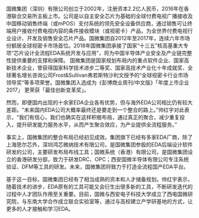 国微集团（深圳）有限公司创立于2002年，注册资本2.2亿人民币，2016年在香港联合交易所主板上市。公司是以自主安全芯片为基础的全球付费电视广播接收及中国移动销售终端（或mPOS）支付系统的领先安全设备供应商，通过销售可让终端用户接收付费电视内容的条件接收模块（或视密卡）产品，为全世界付费电视行业设计、开发及销售安全芯片产品。国微集团自2012年至2017年，连续六年市场份额居全球视密卡市场首位。2018年国微集团承接了国家“十三五”核高基重大专项“芯片设计全流程EDA系统开发与应用”，将为中国半导体产业安全及产业链完整性提供重要的支撑和保障。 国微集团是国家规划布局内的重点软件企业、国家高新技术企业，曾获得国家科学技术进步二等奖、国家高技术产业化十年成就奖、全球著名增长咨询公司Frost&Sullivan弗若斯特沙利文授予的“全球视密卡行业市场领导奖“等多项荣誉。国微集团入选成为《彭博商业周刊/中文版》「年度上市企业2017」 更荣获「最佳创新变革奖」。

然而，即便国内出现的十余家EDA企业各有优势，但与海外EDA公司相比仍有较大差距。“未来国内EDA公司大概率最终还是要走到一个整合的路上。”帅红宇对此表示，“我们有信心，我们也确实在这样积极布局，通过真正的聚合，减少重复投入，提升研发能力服务水平，从而产生聚合效应，为产业提供全流程服务。”

事实上，国微集团的整合布局已经初见成效。集团旗下已经有多家EDA厂商，除了上海思尔芯外，深圳鸿芯微纳技术有限公司，是国微集团参股的EDA后端设计软件研发的公司，主要研发布局布线工具；国微系统（香港）有限公司，是国微集团设立的香港研发分部，致力于研发DRC、OPC；西安国微半导体有限公司专注系统验证、DFM等工具的研发。未来，国微集团将致力于打造全流程国产EDA平台。

基于这一目标，国微集团已经有了相当成熟的资本和人才储备规划。帅红宇表示，随着技术的进步，EDA原有的工具可能又会衍生出很多新的工具，不断研发迭代的过程中人才团队作用至关重要。目前，国微与西安电子科技大学成立了西电国微研究院，与东南大学合作成立联合实验室等，通过与高校建立产学研基地的方式，让更多的人才接触和学习EDA。


